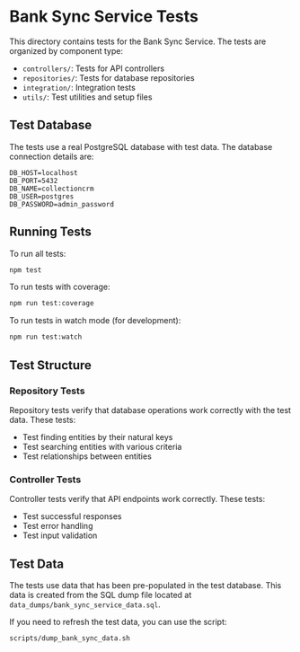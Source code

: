 # Bank Sync Service Tests

This directory contains tests for the Bank Sync Service. The tests are organized by component type:

- `controllers/`: Tests for API controllers
- `repositories/`: Tests for database repositories
- `integration/`: Integration tests
- `utils/`: Test utilities and setup files

## Test Database

The tests use a real PostgreSQL database with test data. The database connection details are:

```
DB_HOST=localhost
DB_PORT=5432
DB_NAME=collectioncrm
DB_USER=postgres
DB_PASSWORD=admin_password
```

## Running Tests

To run all tests:

```bash
npm test
```

To run tests with coverage:

```bash
npm run test:coverage
```

To run tests in watch mode (for development):

```bash
npm run test:watch
```

## Test Structure

### Repository Tests

Repository tests verify that database operations work correctly with the test data. These tests:

- Test finding entities by their natural keys
- Test searching entities with various criteria
- Test relationships between entities

### Controller Tests

Controller tests verify that API endpoints work correctly. These tests:

- Test successful responses
- Test error handling
- Test input validation

## Test Data

The tests use data that has been pre-populated in the test database. This data is created from the SQL dump file located at `data_dumps/bank_sync_service_data.sql`.

If you need to refresh the test data, you can use the script:

```bash
scripts/dump_bank_sync_data.sh